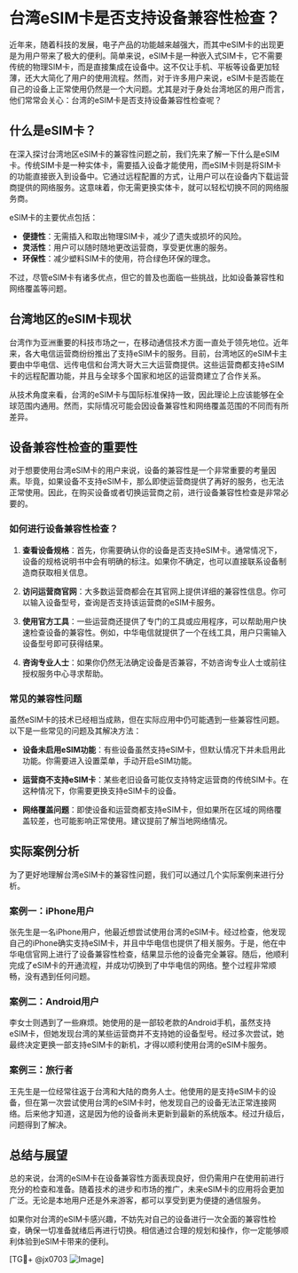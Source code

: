 # 台湾eSIM卡是否支持设备兼容性检查？

近年来，随着科技的发展，电子产品的功能越来越强大，而其中eSIM卡的出现更是为用户带来了极大的便利。简单来说，eSIM卡是一种嵌入式SIM卡，它不需要传统的物理SIM卡，而是直接集成在设备中。这不仅让手机、平板等设备更加轻薄，还大大简化了用户的使用流程。然而，对于许多用户来说，eSIM卡是否能在自己的设备上正常使用仍然是一个大问题。尤其是对于身处台湾地区的用户而言，他们常常会关心：台湾的eSIM卡是否支持设备兼容性检查呢？

## 什么是eSIM卡？

在深入探讨台湾地区eSIM卡的兼容性问题之前，我们先来了解一下什么是eSIM卡。传统SIM卡是一种实体卡，需要插入设备才能使用，而eSIM卡则是将SIM卡的功能直接嵌入到设备中。它通过远程配置的方式，让用户可以在设备内下载运营商提供的网络服务。这意味着，你无需更换实体卡，就可以轻松切换不同的网络服务商。

eSIM卡的主要优点包括：

- **便捷性**：无需插入和取出物理SIM卡，减少了遗失或损坏的风险。
- **灵活性**：用户可以随时随地更改运营商，享受更优惠的服务。
- **环保性**：减少塑料SIM卡的使用，符合绿色环保的理念。

不过，尽管eSIM卡有诸多优点，但它的普及也面临一些挑战，比如设备兼容性和网络覆盖等问题。

## 台湾地区的eSIM卡现状

台湾作为亚洲重要的科技市场之一，在移动通信技术方面一直处于领先地位。近年来，各大电信运营商纷纷推出了支持eSIM卡的服务。目前，台湾地区的eSIM卡主要由中华电信、远传电信和台湾大哥大三大运营商提供。这些运营商都支持eSIM卡的远程配置功能，并且与全球多个国家和地区的运营商建立了合作关系。

从技术角度来看，台湾的eSIM卡与国际标准保持一致，因此理论上应该能够在全球范围内通用。然而，实际情况可能会因设备兼容性和网络覆盖范围的不同而有所差异。

## 设备兼容性检查的重要性

对于想要使用台湾eSIM卡的用户来说，设备的兼容性是一个非常重要的考量因素。毕竟，如果设备不支持eSIM卡，那么即使运营商提供了再好的服务，也无法正常使用。因此，在购买设备或者切换运营商之前，进行设备兼容性检查是非常必要的。

### 如何进行设备兼容性检查？

1. **查看设备规格**：首先，你需要确认你的设备是否支持eSIM卡。通常情况下，设备的规格说明书中会有明确的标注。如果你不确定，也可以直接联系设备制造商获取相关信息。

2. **访问运营商官网**：大多数运营商都会在其官网上提供详细的兼容性信息。你可以输入设备型号，查询是否支持该运营商的eSIM卡服务。

3. **使用官方工具**：一些运营商还提供了专门的工具或应用程序，可以帮助用户快速检查设备的兼容性。例如，中华电信就提供了一个在线工具，用户只需输入设备型号即可获得结果。

4. **咨询专业人士**：如果你仍然无法确定设备是否兼容，不妨咨询专业人士或前往授权服务中心寻求帮助。

### 常见的兼容性问题

虽然eSIM卡的技术已经相当成熟，但在实际应用中仍可能遇到一些兼容性问题。以下是一些常见的问题及其解决方法：

- **设备未启用eSIM功能**：有些设备虽然支持eSIM卡，但默认情况下并未启用此功能。你需要进入设置菜单，手动开启eSIM功能。
  
- **运营商不支持eSIM卡**：某些老旧设备可能仅支持特定运营商的传统SIM卡。在这种情况下，你需要更换支持eSIM卡的设备。

- **网络覆盖问题**：即使设备和运营商都支持eSIM卡，但如果所在区域的网络覆盖较差，也可能影响正常使用。建议提前了解当地网络情况。

## 实际案例分析

为了更好地理解台湾eSIM卡的兼容性问题，我们可以通过几个实际案例来进行分析。

### 案例一：iPhone用户

张先生是一名iPhone用户，他最近想尝试使用台湾的eSIM卡。经过检查，他发现自己的iPhone确实支持eSIM卡，并且中华电信也提供了相关服务。于是，他在中华电信官网上进行了设备兼容性检查，结果显示他的设备完全兼容。随后，他顺利完成了eSIM卡的开通流程，并成功切换到了中华电信的网络。整个过程非常顺畅，没有遇到任何问题。

### 案例二：Android用户

李女士则遇到了一些麻烦。她使用的是一部较老款的Android手机，虽然支持eSIM卡，但她发现台湾的某些运营商并不支持她的设备型号。经过多次尝试，她最终决定更换一部支持eSIM卡的新机，才得以顺利使用台湾的eSIM卡服务。

### 案例三：旅行者

王先生是一位经常往返于台湾和大陆的商务人士。他使用的是支持eSIM卡的设备，但在第一次尝试使用台湾的eSIM卡时，他发现自己的设备无法正常连接网络。后来他才知道，这是因为他的设备尚未更新到最新的系统版本。经过升级后，问题得到了解决。

## 总结与展望

总的来说，台湾的eSIM卡在设备兼容性方面表现良好，但仍需用户在使用前进行充分的检查和准备。随着技术的进步和市场的推广，未来eSIM卡的应用将会更加广泛。无论是本地用户还是外来游客，都可以享受到更为便捷的通信服务。

如果你对台湾的eSIM卡感兴趣，不妨先对自己的设备进行一次全面的兼容性检查，确保一切准备就绪后再进行切换。相信通过合理的规划和操作，你一定能够顺利体验到eSIM卡带来的便利。

[TG💪+ @jx0703 ![Image](https://github.com/user-attachments/assets/dbca1d08-cadb-493c-b0ec-ad6f7a83f270)]